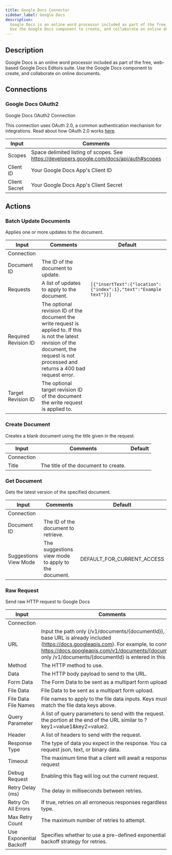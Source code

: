 ```yaml
---
title: Google Docs Connector
sidebar_label: Google Docs
description:
  Google Docs is an online word processor included as part of the free, web-based Google Docs Editors suite.
  Use the Google Docs component to create, and collaborate on online documents.
---
```


## Description

Google Docs is an online word processor included as part of the free, web-based Google Docs Editors suite.
Use the Google Docs component to create, and collaborate on online documents.

## Connections

### Google Docs OAuth2

Google Docs OAuth2 Connection

This connection uses OAuth 2.0, a common authentication mechanism for integrations.
Read about how OAuth 2.0 works [here](../connections/oauth2.md).

| Input         | Comments                                                                                  | Default                                   |
| ------------- | ----------------------------------------------------------------------------------------- | ----------------------------------------- |
| Scopes        | Space delimited listing of scopes. See https://developers.google.com/docs/api/auth#scopes | https://www.googleapis.com/auth/documents |
| Client ID     | Your Google Docs App's Client ID                                                          |                                           |
| Client Secret | Your Google Docs App's Client Secret                                                      |                                           |

## Actions

### Batch Update Documents

Applies one or more updates to the document.

| Input                | Comments                                                                                                                                                                                        | Default                                                                      |
| -------------------- | ----------------------------------------------------------------------------------------------------------------------------------------------------------------------------------------------- | ---------------------------------------------------------------------------- |
| Connection           |                                                                                                                                                                                                 |                                                                              |
| Document ID          | The ID of the document to update.                                                                                                                                                               |                                                                              |
| Requests             | A list of updates to apply to the document.                                                                                                                                                     | <code>[{"insertText":{"location":{"index":1},"text":"Example text"}}]</code> |
| Required Revision ID | The optional revision ID of the document the write request is applied to. If this is not the latest revision of the document, the request is not processed and returns a 400 bad request error. |                                                                              |
| Target Revision ID   | The optional target revision ID of the document the write request is applied to.                                                                                                                |                                                                              |

### Create Document

Creates a blank document using the title given in the request.

| Input      | Comments                             | Default |
| ---------- | ------------------------------------ | ------- |
| Connection |                                      |         |
| Title      | The title of the document to create. |         |

### Get Document

Gets the latest version of the specified document.

| Input                 | Comments                                            | Default                    |
| --------------------- | --------------------------------------------------- | -------------------------- |
| Connection            |                                                     |                            |
| Document ID           | The ID of the document to retrieve.                 |                            |
| Suggestions View Mode | The suggestions view mode to apply to the document. | DEFAULT_FOR_CURRENT_ACCESS |

### Raw Request

Send raw HTTP request to Google Docs

| Input                   | Comments                                                                                                                                                                                                                                                      | Default |
| ----------------------- | ------------------------------------------------------------------------------------------------------------------------------------------------------------------------------------------------------------------------------------------------------------- | ------- |
| Connection              |                                                                                                                                                                                                                                                               |         |
| URL                     | Input the path only (/v1/documents/{documentId}), The base URL is already included (https://docs.googleapis.com). For example, to connect to https://docs.googleapis.com/v1/documents/{documentId}, only /v1/documents/{documentId} is entered in this field. |         |
| Method                  | The HTTP method to use.                                                                                                                                                                                                                                       |         |
| Data                    | The HTTP body payload to send to the URL.                                                                                                                                                                                                                     |         |
| Form Data               | The Form Data to be sent as a multipart form upload.                                                                                                                                                                                                          |         |
| File Data               | File Data to be sent as a multipart form upload.                                                                                                                                                                                                              |         |
| File Data File Names    | File names to apply to the file data inputs. Keys must match the file data keys above.                                                                                                                                                                        |         |
| Query Parameter         | A list of query parameters to send with the request. This is the portion at the end of the URL similar to ?key1=value1&key2=value2.                                                                                                                           |         |
| Header                  | A list of headers to send with the request.                                                                                                                                                                                                                   |         |
| Response Type           | The type of data you expect in the response. You can request json, text, or binary data.                                                                                                                                                                      | json    |
| Timeout                 | The maximum time that a client will await a response to its request                                                                                                                                                                                           |         |
| Debug Request           | Enabling this flag will log out the current request.                                                                                                                                                                                                          | false   |
| Retry Delay (ms)        | The delay in milliseconds between retries.                                                                                                                                                                                                                    | 0       |
| Retry On All Errors     | If true, retries on all erroneous responses regardless of type.                                                                                                                                                                                               | false   |
| Max Retry Count         | The maximum number of retries to attempt.                                                                                                                                                                                                                     | 0       |
| Use Exponential Backoff | Specifies whether to use a pre-defined exponential backoff strategy for retries.                                                                                                                                                                              | false   |
